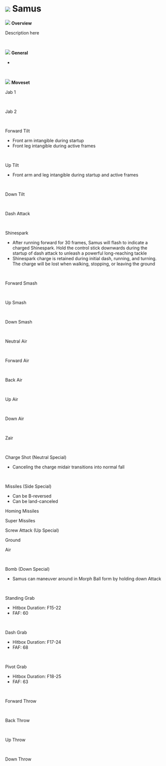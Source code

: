 # ![](../../images/Stock_Samus.png) Samus

<!DOCTYPE html>
<meta name="viewport" content="width=device-width; initial-scale=1.0;">
<link rel="stylesheet" type="text/css" href="../../style.css">

![](../../images/SmashBall.png) <b>Overview</b>
<p class="info">Description here</p>
<br>

![](../../images/SmashBall.png) <b>General</b>
<p class="info_header"></p>
<ul>
  <li></li>
</ul>
<br>

![](../../images/SmashBall.png) <b>Moveset</b>
<br>
<p>Jab 1</p><div class="charTable"></div>
<br>
<p>Jab 2</p><div class="charTable"></div>
<br>
<p>Forward Tilt</p>
<ul>
  <li>Front arm intangible during startup</li>
  <li>Front leg intangible during active frames</li>
</ul>
<div class="charTable"></div>
<br>
<p>Up Tilt</p>
<ul>
  <li>Front arm and leg intangible during startup and active frames</li>
</ul>
<div class="charTable"></div>
<br>
<p>Down Tilt</p><div class="charTable"></div>
<br>
<p>Dash Attack</p><div class="charTable"></div>
<br>
<p>Shinespark</p>
<ul>
  <li>After running forward for 30 frames, Samus will flash to indicate a charged Shinespark. Hold the control stick downwards during the startup of dash attack to unleash a powerful long-reaching tackle</li>
  <li>Shinespark charge is retained during initial dash, running, and turning. The charge will be lost when walking, stopping, or leaving the ground</li>
</ul>
<div class="charTable"></div>
<br>
<p>Forward Smash</p><div class="charTable"></div>
<br>
<p>Up Smash</p><div class="charTable"></div>
<br>
<p>Down Smash</p><div class="charTable"></div>
<br>
<p>Neutral Air</p><div class="charTable"></div>
<br>
<p>Forward Air</p><div class="charTable"></div>
<br>
<p>Back Air</p><div class="charTable"></div>
<br>
<p>Up Air</p><div class="charTable"></div>
<br>
<p>Down Air</p><div class="charTable"></div>
<br>
<p>Zair</p><div class="charTable"></div>
<br>
<p>Charge Shot (Neutral Special)</p>
<ul>
  <li>Canceling the charge midair transitions into normal fall</li>
</ul>
<div class="charTable"></div>
<br>
<p>Missiles (Side Special)</p>
<ul>
  <li>Can be B-reversed</li>
  <li>Can be land-canceled</li>
</ul>
<p class="info_header">Homing Missiles</p>
<div class="charTable"></div>
<p class="info_header">Super Missiles</p>
<div class="charTable"></div>
<p>Screw Attack (Up Special)</p>
<p class="info_header">Ground</p>
<div class="charTable"></div>
<p class="info_header">Air</p>
<div class="charTable"></div>
<br>
<p>Bomb (Down Special)</p>
<ul>
  <li>Samus can maneuver around in Morph Ball form by holding down Attack</li>
</ul>
<div class="charTable"></div>
<br>
<p>Standing Grab</p>
<ul>
  <li>Hitbox Duration: F15-22</li>
  <li>FAF: 60</li>
</ul>
<br>
<p>Dash Grab</p>
<ul>
  <li>Hitbox Duration: F17-24</li>
  <li>FAF: 68</li>
</ul>
<br>
<p>Pivot Grab</p>
<ul>
  <li>Hitbox Duration: F18-25</li>
  <li>FAF: 63</li>
</ul>
<br>
<p>Forward Throw</p><div class="charTable"></div>
<br>
<p>Back Throw</p><div class="charTable"></div>
<br>
<p>Up Throw</p><div class="charTable"></div>
<br>
<p>Down Throw</p><div class="charTable"></div>

<script src="https://ajax.googleapis.com/ajax/libs/jquery/3.6.3/jquery.min.js"></script>
<script src="../../js/arrow.js"></script>
<script type="text/javascript" src="../../js/dataparser.js"></script>
<script type="text/javascript">
  importFile("./data/data_samus.json");
</script>